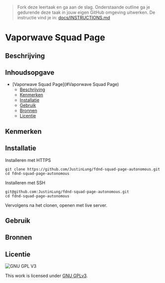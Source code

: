 > Fork deze leertaak en ga aan de slag. Onderstaande outline ga je gedurende deze taak in jouw eigen GitHub omgeving uitwerken. De instructie vind je in: [docs/INSTRUCTIONS.md](docs/INSTRUCTIONS.md)

# Vaporwave Squad Page

## Beschrijving
<!-- Voeg een link toe naar Github Pages 🌐-->

<!-- Voeg een mooie poster visual toe 📸 -->

## Inhoudsopgave

- [Vaporwave Squad Page](#Vaporwave Squad Page)
  * [Beschrijving](#beschrijving)
  * [Kenmerken](#kenmerken)
  * [Installatie](#installatie)
  * [Gebruik](#gebruik)
  * [Bronnen](#bronnen)
  * [Licentie](#licentie)

## Kenmerken

## Installatie
Installeren met HTTPS
```
git clone https://github.com/JustinLung/fdnd-squad-page-autonomous.git
cd fdnd-squad-page-autonomous
```
Installeren met SSH
```
git@github.com:JustinLung/fdnd-squad-page-autonomous.git
cd fdnd-squad-page-autonomous
```
Vervolgens na het clonen, openen met live server.

## Gebruik

## Bronnen

## Licentie

![GNU GPL V3](https://www.gnu.org/graphics/gplv3-127x51.png)

This work is licensed under [GNU GPLv3](./LICENSE).
